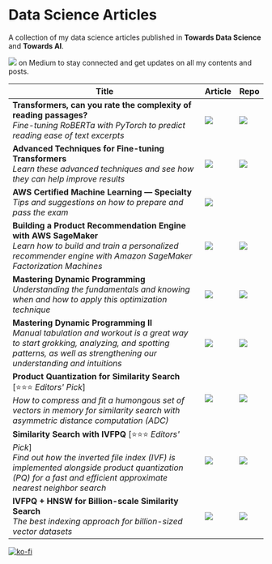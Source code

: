 # Data Science Articles
A collection of my data science articles published in **Towards Data Science** and **Towards AI**.

 
<a text-align="center" href="https://peggy1502.medium.com/"><img src="https://img.shields.io/badge/Follow me-red?logo=medium"></a> on Medium to stay connected and get updates on all my contents and posts.


| Title | Article | Repo
| --- | --- | ---
| **Transformers, can you rate the complexity of reading passages?** <br/>*Fine-tuning RoBERTa with PyTorch to predict reading ease of text excerpts* | <a href="https://peggy1502.medium.com/17c76da3403?source=friends_link&sk=0fc1d1199174a065636c186e90342c90"><img src="https://img.shields.io/badge/Medium-blue?logo=medium"></a> | <a href="train-roberta-basic.ipynb"><img src="https://img.shields.io/badge/Github-blue?logo=github"></a> |
| **Advanced Techniques for Fine-tuning Transformers** <br/>*Learn these advanced techniques and see how they can help improve results* | <a href="https://peggy1502.medium.com/82e4e61e16e?source=friends_link&sk=ef155ae94d003aadb288f3f2c5b8e4ae"><img src="https://img.shields.io/badge/Medium-blue?logo=medium"></a> | <a href="train-roberta-advanced.ipynb"><img src="https://img.shields.io/badge/Github-blue?logo=github"></a> |
| **AWS Certified Machine Learning — Specialty** <br/>*Tips and suggestions on how to prepare and pass the exam* | <a href="https://towardsdatascience.com/aws-certified-machine-learning-specialty-97eacbd1a0fe?sk=2389134675fe875f51fb5adb143f6f78"><img src="https://img.shields.io/badge/Medium-blue?logo=medium"></a> |  |
| **Building a Product Recommendation Engine with AWS SageMaker** <br/>*Learn how to build and train a personalized recommender engine with Amazon SageMaker Factorization Machines* | <a href="https://peggy1502.medium.com/321a0e7c7f7b?source=friends_link&sk=8d261354335d7b745f4edc3f515d45e4"><img src="https://img.shields.io/badge/Medium-blue?logo=medium"></a> | <a href="https://github.com/peggy1502/FM-Recommender-Engine/blob/main/rating/fm_v5_part1.ipynb"><img src="https://img.shields.io/badge/Github-blue?logo=github"></a> |
| **Mastering Dynamic Programming** <br/>*Understanding the fundamentals and knowing when and how to apply this optimization technique* | <a href="https://peggy1502.medium.com/a627dbdf0229?source=friends_link&sk=b771530f50042ccf6585e43bc74f73c3"><img src="https://img.shields.io/badge/Medium-blue?logo=medium"></a> | <a href="mastering-dynamic-programming.ipynb"><img src="https://img.shields.io/badge/Github-blue?logo=github"></a> |
| **Mastering Dynamic Programming II** <br/>*Manual tabulation and workout is a great way to start grokking, analyzing, and spotting patterns, as well as strengthening our understanding and intuitions* | <a href="https://peggy1502.medium.com/mastering-dynamic-programming-ii-73149d26b16d"><img src="https://img.shields.io/badge/Medium-blue?logo=medium"></a> | <a href="mastering-dynamic-programming-ii.ipynb"><img src="https://img.shields.io/badge/Github-blue?logo=github"></a> |
| **Product Quantization for Similarity Search** [⭐️⭐️⭐️ *Editors' Pick*] <br/>*How to compress and fit a humongous set of vectors in memory for similarity search with asymmetric distance computation (ADC)* | <a href="https://peggy1502.medium.com/2f1f67c5fddd?source=friends_link&sk=a9669aae21e745baf060e2aef5bc6cf4"><img src="https://img.shields.io/badge/Medium-blue?logo=medium"></a> | <a href="PQ.ipynb"><img src="https://img.shields.io/badge/Github-blue?logo=github"></a> |
| **Similarity Search with IVFPQ** [⭐️⭐️⭐️ *Editors' Pick*] <br/>*Find out how the inverted file index (IVF) is implemented alongside product quantization (PQ) for a fast and efficient approximate nearest neighbor search* | <a href="https://peggy1502.medium.com/9c6348fd4db3?source=friends_link&sk=e16ba1a4b8b9a9d61a4a881e2c071d49"><img src="https://img.shields.io/badge/Medium-blue?logo=medium"></a> | <a href="ivfpq-residuals.ipynb"><img src="https://img.shields.io/badge/Github-blue?logo=github"></a> 
| **IVFPQ + HNSW for Billion-scale Similarity Search** <br/>*The best indexing approach for billion-sized vector datasets* | <a href="https://medium.com/@peggy1502/ivfpq-hnsw-for-billion-scale-similarity-search-89ff2f89d90e"><img src="https://img.shields.io/badge/Medium-blue?logo=medium"></a> | <a href="ivfpq-hnsw45.ipynb"><img src="https://img.shields.io/badge/Github-blue?logo=github"></a> 

[![ko-fi](https://ko-fi.com/img/githubbutton_sm.svg)](https://ko-fi.com/V7V0ECSEF)
